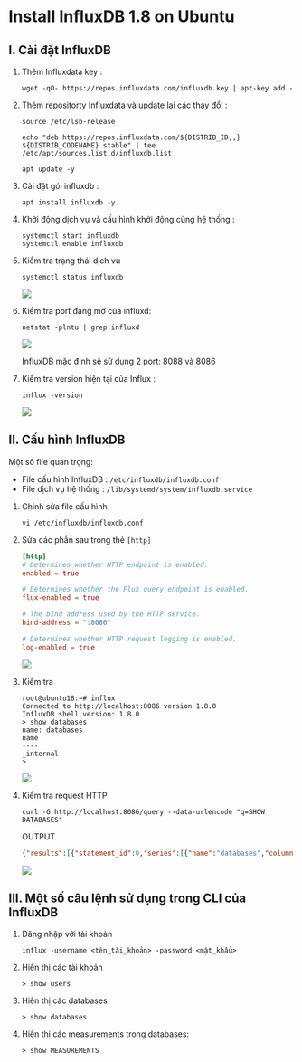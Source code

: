 # Install InfluxDB 1.8 on Ubuntu

## I. Cài đặt InfluxDB
1. Thêm Influxdata key :
    ```
    wget -qO- https://repos.influxdata.com/influxdb.key | apt-key add -
    ```

2. Thêm repositorty Influxdata và update lại các thay đổi :
    ```
    source /etc/lsb-release

    echo "deb https://repos.influxdata.com/${DISTRIB_ID,,} ${DISTRIB_CODENAME} stable" | tee /etc/apt/sources.list.d/influxdb.list

    apt update -y
    ```

3. Cài đặt gói influxdb :
    ```
    apt install influxdb -y
    ```

4. Khởi động dịch vụ và cấu hình khởi động cùng hệ thống :
    ```
    systemctl start influxdb
    systemctl enable influxdb
    ```

5. Kiểm tra trạng thái dịch vụ
    ```
    systemctl status influxdb
    ```

    <img src="https://i.imgur.com/Fp8CI0K.png">

6. Kiểm tra port đang mở của influxd:
    ```
    netstat -plntu | grep influxd
    ```
    <img src="https://i.imgur.com/ojNrOSm.png">

    InfluxDB mặc định sẽ sử dụng 2 port: 8088 và 8086

7. Kiểm tra version hiện tại của Influx :
    ```
    influx -version
    ```
    <img src="https://i.imgur.com/teZ3Jsk.png">

## II. Cấu hình InfluxDB
Một số file quan trọng:
- File cấu hình InfluxDB : `/etc/influxdb/influxdb.conf`
- File dịch vụ hệ thống : `/lib/systemd/system/influxdb.service`

1. Chỉnh sửa file cấu hình
    ```
    vi /etc/influxdb/influxdb.conf
    ```

2. Sửa các phần sau trong thẻ `[http]`
    ```conf
    [http]
    # Determines whether HTTP endpoint is enabled.
    enabled = true

    # Determines whether the Flux query endpoint is enabled.
    flux-enabled = true

    # The bind address used by the HTTP service.
    bind-address = ":8086"

    # Determines whether HTTP request logging is enabled.
    log-enabled = true
    ```

    <img src="https://i.imgur.com/OoGEHY0.png">

3. Kiểm tra
    ```
    root@ubuntu18:~# influx
    Connected to http://localhost:8086 version 1.8.0
    InfluxDB shell version: 1.8.0
    > show databases
    name: databases
    name
    ----
    _internal
    >
    ```

    <img src="https://i.imgur.com/9RMdCZ9.png">

4. Kiểm tra request HTTP
    ```
    curl -G http://localhost:8086/query --data-urlencode "q=SHOW DATABASES"
    ```
    OUTPUT
    ```json
    {"results":[{"statement_id":0,"series":[{"name":"databases","columns":["name"],"values":[["_internal"]]}]}]}
    ```

    <img src="https://i.imgur.com/f2lDqIZ.png">

## III. Một số câu lệnh sử dụng trong CLI của InfluxDB
1. Đăng nhập với tài khoản
    ```
    influx -username <tên_tài_khoản> -password <mật_khẩu>
    ```

2. Hiển thị các tài khoản 
    ```
    > show users
    ```

3. Hiển thị các databases
    ```
    > show databases
    ```

4. Hiển thị các measurements trong databases:
    ```
    > show MEASUREMENTS
    ```